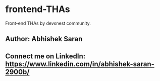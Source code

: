 # frontend-THAs
Front-end THAs by devsnest community.  
## Author: Abhishek Saran
## Connect me on LinkedIn: https://www.linkedin.com/in/abhishek-saran-2900b/ 
